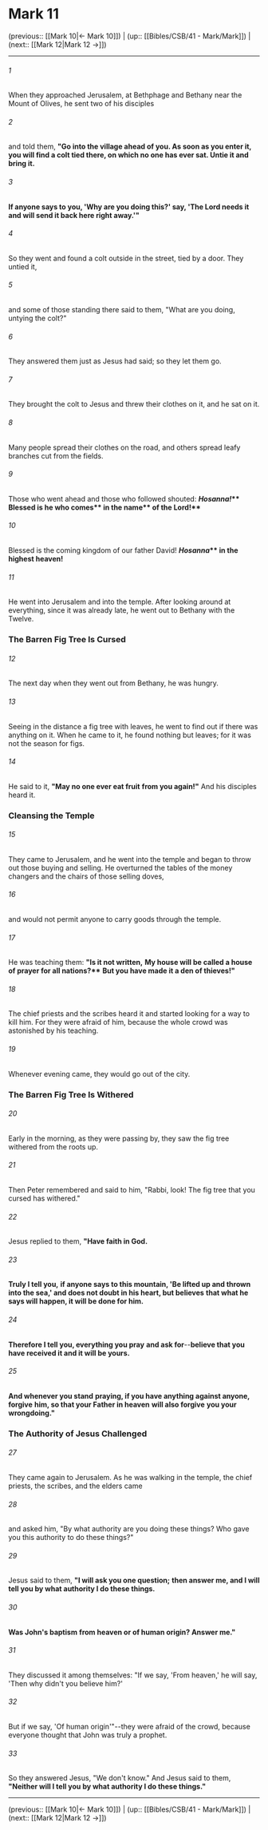 # Mark 11

(previous:: [[Mark 10|← Mark 10]]) | (up:: [[Bibles/CSB/41 - Mark/Mark]]) | (next:: [[Mark 12|Mark 12 →]])

***


###### 1 
When they approached Jerusalem, at Bethphage and Bethany near the Mount of Olives, he sent two of his disciples 

###### 2 
and told them, **"Go into the village ahead of you. As soon as you enter it, you will find a colt tied there, on which no one has ever sat. Untie it and bring it.** 

###### 3 
**If anyone says to you, 'Why are you doing this?' say, 'The Lord needs it and will send it back here right away.'"** 

###### 4 
So they went and found a colt outside in the street, tied by a door. They untied it, 

###### 5 
and some of those standing there said to them, "What are you doing, untying the colt?" 

###### 6 
They answered them just as Jesus had said; so they let them go. 

###### 7 
They brought the colt to Jesus and threw their clothes on it, and he sat on it. 

###### 8 
Many people spread their clothes on the road, and others spread leafy branches cut from the fields. 

###### 9 
Those who went ahead and those who followed shouted: <b class="quote"><em>Hosanna!</em>** Blessed is he who comes** in the name** of the Lord!**  </b>

###### 10 
Blessed is the coming kingdom of our father David! <b class="quote"><em>Hosanna</em>** in the highest heaven! </b>

###### 11 
He went into Jerusalem and into the temple. After looking around at everything, since it was already late, he went out to Bethany with the Twelve.

### The Barren Fig Tree Is Cursed 

###### 12 
The next day when they went out from Bethany, he was hungry. 

###### 13 
Seeing in the distance a fig tree with leaves, he went to find out if there was anything on it. When he came to it, he found nothing but leaves; for it was not the season for figs. 

###### 14 
He said to it, **"May no one ever eat fruit** **from you again!"** And his disciples heard it.

### Cleansing the Temple 

###### 15 
They came to Jerusalem, and he went into the temple and began to throw out those buying and selling. He overturned the tables of the money changers and the chairs of those selling doves, 

###### 16 
and would not permit anyone to carry goods through the temple. 

###### 17 
He was teaching them: **"Is it not written,** **<b class="quote">My house will be called a house of prayer for all nations**?**</b> **But you have made it **<b class="quote"> a den of thieves**!"**  </b>

###### 18 
The chief priests and the scribes heard it and started looking for a way to kill him. For they were afraid of him, because the whole crowd was astonished by his teaching. 

###### 19 
Whenever evening came, they would go out of the city.

### The Barren Fig Tree Is Withered 

###### 20 
Early in the morning, as they were passing by, they saw the fig tree withered from the roots up. 

###### 21 
Then Peter remembered and said to him, "Rabbi, look! The fig tree that you cursed has withered." 

###### 22 
Jesus replied to them, **"Have faith in God.** 

###### 23 
**Truly I tell you,** **if anyone says to this mountain, 'Be lifted up and thrown into the sea,' and does not doubt in his heart, but believes** **that what he says will happen, it will be done for him.** 

###### 24 
**Therefore I tell you, everything you pray** **and ask for**--**believe that you have received it and it will be yours.** 

###### 25 
**And whenever you stand** **praying, if you have anything against anyone, forgive** **him, so that your Father in heaven** **will also forgive** **you your wrongdoing."**

### The Authority of Jesus Challenged 

###### 27 
They came again to Jerusalem. As he was walking in the temple, the chief priests, the scribes, and the elders came 

###### 28 
and asked him, "By what authority are you doing these things? Who gave you this authority to do these things?" 

###### 29 
Jesus said to them, **"I will ask you one question;** **then answer me, and I will tell you by what authority I do these things.** 

###### 30 
**Was John's baptism** **from heaven or of human origin? Answer me."** 

###### 31 
They discussed it among themselves: "If we say, 'From heaven,' he will say, 'Then why didn't you believe him?' 

###### 32 
But if we say, 'Of human origin'"--they were afraid of the crowd, because everyone thought that John was truly a prophet. 

###### 33 
So they answered Jesus, "We don't know." And Jesus said to them, **"Neither will I tell you by what authority I do these things."**

***

(previous:: [[Mark 10|← Mark 10]]) | (up:: [[Bibles/CSB/41 - Mark/Mark]]) | (next:: [[Mark 12|Mark 12 →]])
